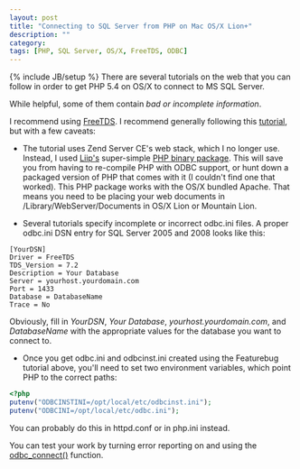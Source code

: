 ```yaml
---
layout: post
title: "Connecting to SQL Server from PHP on Mac OS/X Lion+"
description: ""
category: 
tags: [PHP, SQL Server, OS/X, FreeTDS, ODBC]
---
```

{% include JB/setup %}
There are several tutorials on the web that you can follow in order to get PHP 5.4 on OS/X to connect to MS SQL Server.

While helpful, some of them contain *bad or incomplete information*.

I recommend using [FreeTDS](http://www.freetds.org). I recommend generally following this [tutorial](http://featurebug.blogspot.com/2011/01/mac-os-x-php-zend-server-ce-freetds-and.html), but with a few caveats:

* The tutorial uses Zend Server CE's web stack, which I no longer use. Instead, I used [Liip's](http://www.liip.ch/de) super-simple [PHP binary package](http://php-osx.liip.ch). This will save you from having to re-compile PHP with ODBC support, or hunt down a packaged version of PHP that comes with it (I couldn't find one that worked). This PHP package works with the OS/X bundled Apache. That means you need to be placing your web documents in /Library/WebServer/Documents in OS/X Lion or Mountain Lion.

* Several tutorials specify incomplete or incorrect odbc.ini files. A proper odbc.ini DSN entry for SQL Server 2005 and 2008 looks like this:

```
[YourDSN]
Driver = FreeTDS
TDS_Version = 7.2
Description = Your Database
Server = yourhost.yourdomain.com
Port = 1433
Database = DatabaseName
Trace = No
```

Obviously, fill in *YourDSN*, *Your Database*, *yourhost.yourdomain.com*, and *DatabaseName* with the appropriate values for the database you want to connect to.

* Once you get odbc.ini and odbcinst.ini created using the Featurebug tutorial above, you'll need to set two environment variables, which point PHP to the correct paths:

```php
<?php
putenv("ODBCINSTINI=/opt/local/etc/odbcinst.ini");
putenv("ODBCINI=/opt/local/etc/odbc.ini");
```

You can probably do this in httpd.conf or in php.ini instead.

You can test your work by turning error reporting on and using the [odbc_connect()](http://us1.php.net/odbc_connect) function.